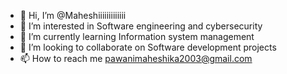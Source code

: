 - 👋 Hi, I’m @Maheshiiiiiiiiiiiii
- 👀 I’m interested in Software engineering and cybersecurity 
- 🌱 I’m currently learning Information system management 
- 💞️ I’m looking to collaborate on Software development projects
- 📫 How to reach me pawanimaheshika2003@gmail.com

<!---
Maheshiiiiiiiiiiiii/Maheshiiiiiiiiiiiii is a ✨ special ✨ repository because its `README.md` (this file) appears on your GitHub profile.
You can click the Preview link to take a look at your changes.
--->
